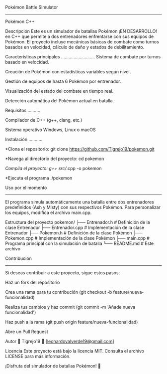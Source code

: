 Pokémon Battle Simulator
************************

Pokémon C++

Descripción
Este es un simulador de batallas Pokémon ¡EN DESARROLLO! en C++ que permite a dos entrenadores enfrentarse con sus equipos de Pokémon.
El proyecto incluye mecánicas básicas de combate como turnos basados en velocidad, cálculo de daño y estados de debilitamiento.

Características principales
...........................
Sistema de combate por turnos basado en velocidad.

Creación de Pokémon con estadísticas variables según nivel.

Gestión de equipos de hasta 6 Pokémon por entrenador.

Visualización del estado del combate en tiempo real.

Detección automática del Pokémon actual en batalla.

Requisitos
..........

Compilador de C++ (g++, clang, etc.)

Sistema operativo Windows, Linux o macOS

Instalación
...........

*Clona el repositorio:
git clone https://github.com/Tigrejo19/pokemon.git

*Navega al directorio del proyecto:
cd pokemon

*Compila el proyecto:
g++ src/*.cpp -o pokemon

*Ejecuta el programa
./pokemon

Uso por el momento
******************
El programa simula automáticamente una batalla entre dos entrenadores predefinidos (Ash y Misty) con sus respectivos Pokémon.
Para personalizar los equipos, modifica el archivo main.cpp.

Estructura del proyecto
pokemon/
├── Entrenador.h       # Definición de la clase Entrenador
├── Entrenador.cpp     # Implementación de la clase Entrenador
├── Pokemon.h          # Definición de la clase Pokémon
├── Pokemon.cpp        # Implementación de la clase Pokémon
├── main.cpp           # Programa principal con la simulación de batalla
└── README.md          # Este archivo

Contribución
************
Si deseas contribuir a este proyecto, sigue estos pasos:

Haz un fork del repositorio

Crea una rama para tu contribución (git checkout -b feature/nueva-funcionalidad)

Realiza tus cambios y haz commit (git commit -m 'Añade nueva funcionalidad')

Haz push a la rama (git push origin feature/nueva-funcionalidad)

Abre un Pull Request

Autor
👤 Tigrejo19
📧 [leonardovalverde19@gmail.com]

Licencia
Este proyecto está bajo la licencia MIT. Consulta el archivo LICENSE para más información.

¡Disfruta del simulador de batallas Pokémon! 🚀
